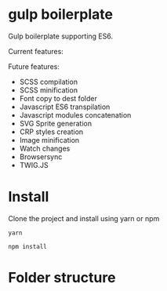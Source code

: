 # gulp boilerplate

Gulp boilerplate supporting ES6.

Current features:

Future features:
- SCSS compilation
- SCSS minification
- Font copy to dest folder
- Javascript ES6 transpilation
- Javascript modules concatenation
- SVG Sprite generation
- CRP styles creation
- Image minification
- Watch changes
- Browsersync
- TWIG.JS

# Install

Clone the project and install using yarn or npm

```
yarn
```
```
npm install
```

# Folder structure
